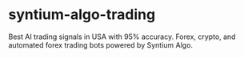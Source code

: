 # syntium-algo-trading
Best AI trading signals in USA with 95% accuracy. Forex, crypto, and automated forex trading bots powered by Syntium Algo.
